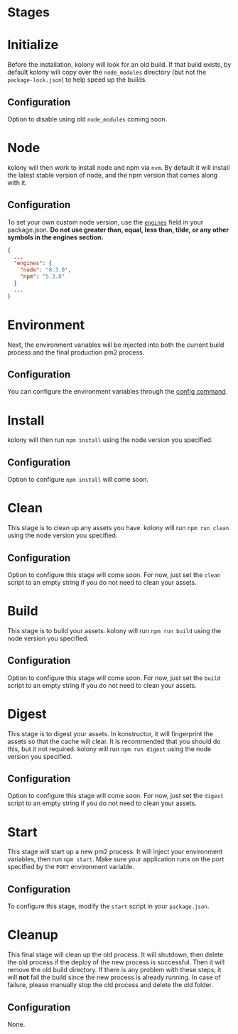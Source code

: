 # Stages
# Initialize
Before the installation, kolony will look for an old build. If that build exists, by default kolony will copy over the `node_modules` directory (but not the `package-lock.json`) to help speed up the builds.

## Configuration
Option to disable using old `node_modules` coming soon.

# Node
kolony will then work to install node and npm via `nvm`. By default it will install the latest stable version of node, and the npm version that comes along with it.

## Configuration
To set your own custom node version, use the [`engines`](https://docs.npmjs.com/files/package.json#engines) field in your package.json. **Do not use greater than, equal, less than, tilde, or any other symbols in the engines section.**
```json
{
  ...
  "engines": {
    "node": "8.3.0",
    "npm": "5.3.0"
  }
  ...
}
```

# Environment
Next, the environment variables will be injected into both the current build process and the final production pm2 process.

## Configuration
You can configure the environment variables through the [config command](https://konstructor.js.org/guides/kolony/config).

# Install
kolony will then run `npm install` using the node version you specified.

## Configuration
Option to configure `npm install` will come soon.

# Clean
This stage is to clean up any assets you have. kolony will run `npm run clean` using the node version you specified.

## Configuration
Option to configure this stage will come soon. For now, just set the `clean` script to an empty string if you do not need to clean your assets.

# Build
This stage is to build your assets. kolony will run `npm run build` using the node version you specified.

## Configuration
Option to configure this stage will come soon. For now, just set the `build` script to an empty string if you do not need to clean your assets.

# Digest
This stage is to digest your assets. In konstructor, it will fingerprint the assets so that the cache will clear. It is recommended that you should do this, but it not required. kolony will run `npm run digest` using the node version you specified.

## Configuration
Option to configure this stage will come soon. For now, just set the `digest` script to an empty string if you do not need to clean your assets.

# Start
This stage will start up a new pm2 process. It will inject your environment variables, then run `npm start`. Make sure your application runs on the port specified by the `PORT` environment variable.

## Configuration
To configure this stage, modify the `start` script in your `package.json`.

# Cleanup
This final stage will clean up the old process. It will shutdown, then delete the old process if the deploy of the new process is successful. Then it will remove the old build directory. If there is any problem with these steps, it will **not** fail the build since the new process is already running. In case of failure, please manually stop the old process and delete the old folder.

## Configuration
None.
